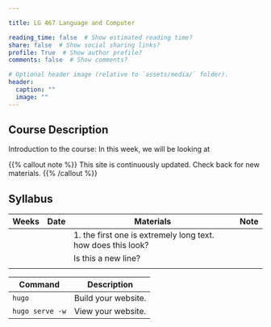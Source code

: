 ```yaml
---

title: LG 467 Language and Computer

reading_time: false  # Show estimated reading time?
share: false  # Show social sharing links?
profile: True  # Show author profile?
comments: false  # Show comments?

# Optional header image (relative to `assets/media/` folder).
header:
  caption: ""
  image: ""
---
```




## Course Description

Introduction to the course: In this week, we will be looking at

{{% callout note %}}
This site is continuously updated. Check back for new materials.
{{% /callout %}}

## Syllabus

| Weeks | Date | Materials                                                    | Note |
|-------|------|--------------------------------------------------------------|------|
|       |      | 1. the first one is extremely long text. how does this look? |      |
|       |      | Is this a new line?                                          |      |
|       |      |                                                              |      |


| Command           | Description                    |
| ------------------| ------------------------------ |
| `hugo`            | Build your website.            |
| `hugo serve -w`   | View your website.             |
